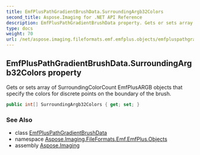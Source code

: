 ```yaml
---
title: EmfPlusPathGradientBrushData.SurroundingArgb32Colors
second_title: Aspose.Imaging for .NET API Reference
description: EmfPlusPathGradientBrushData property. Gets or sets array of SurroundingColorCount EmfPlusARGB objects that specify the colors for discrete points on the boundary of the brush
type: docs
weight: 70
url: /net/aspose.imaging.fileformats.emf.emfplus.objects/emfpluspathgradientbrushdata/surroundingargb32colors/
---
```

## EmfPlusPathGradientBrushData.SurroundingArgb32Colors property

Gets or sets array of SurroundingColorCount EmfPlusARGB objects that specify the colors for discrete points on the boundary of the brush.

```csharp
public int[] SurroundingArgb32Colors { get; set; }
```

### See Also

* class [EmfPlusPathGradientBrushData](../)
* namespace [Aspose.Imaging.FileFormats.Emf.EmfPlus.Objects](../../emfpluspathgradientbrushdata/)
* assembly [Aspose.Imaging](../../../)


